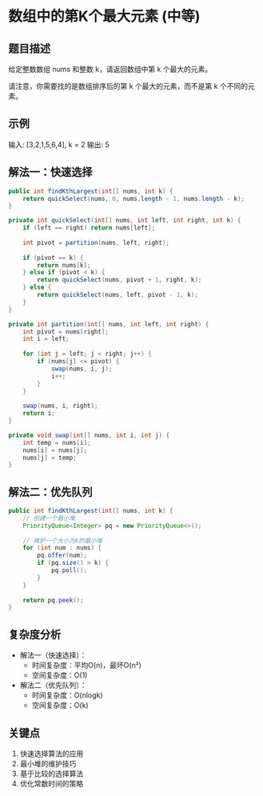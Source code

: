 # 数组中的第K个最大元素 (中等)

## 题目描述
给定整数数组 nums 和整数 k，请返回数组中第 k 个最大的元素。

请注意，你需要找的是数组排序后的第 k 个最大的元素，而不是第 k 个不同的元素。

## 示例
输入: [3,2,1,5,6,4], k = 2
输出: 5

## 解法一：快速选择
```java
public int findKthLargest(int[] nums, int k) {
    return quickSelect(nums, 0, nums.length - 1, nums.length - k);
}

private int quickSelect(int[] nums, int left, int right, int k) {
    if (left == right) return nums[left];
    
    int pivot = partition(nums, left, right);
    
    if (pivot == k) {
        return nums[k];
    } else if (pivot < k) {
        return quickSelect(nums, pivot + 1, right, k);
    } else {
        return quickSelect(nums, left, pivot - 1, k);
    }
}

private int partition(int[] nums, int left, int right) {
    int pivot = nums[right];
    int i = left;
    
    for (int j = left; j < right; j++) {
        if (nums[j] <= pivot) {
            swap(nums, i, j);
            i++;
        }
    }
    
    swap(nums, i, right);
    return i;
}

private void swap(int[] nums, int i, int j) {
    int temp = nums[i];
    nums[i] = nums[j];
    nums[j] = temp;
}
```

## 解法二：优先队列
```java
public int findKthLargest(int[] nums, int k) {
    // 创建一个最小堆
    PriorityQueue<Integer> pq = new PriorityQueue<>();
    
    // 维护一个大小为k的最小堆
    for (int num : nums) {
        pq.offer(num);
        if (pq.size() > k) {
            pq.poll();
        }
    }
    
    return pq.peek();
}
```

## 复杂度分析
- 解法一（快速选择）：
  - 时间复杂度：平均O(n)，最坏O(n²)
  - 空间复杂度：O(1)
- 解法二（优先队列）：
  - 时间复杂度：O(nlogk)
  - 空间复杂度：O(k)

## 关键点
1. 快速选择算法的应用
2. 最小堆的维护技巧
3. 基于比较的选择算法
4. 优化常数时间的策略
